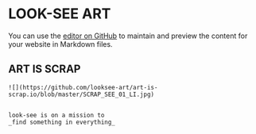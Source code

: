 # LOOK-SEE ART

You can use the [editor on GitHub](https://github.com/looksee-art/art-is-scrap.io/edit/master/index.md) to maintain and preview the content for your website in Markdown files.



## ART IS SCRAP

```
![](https://github.com/looksee-art/art-is-scrap.io/blob/master/SCRAP_SEE_01_LI.jpg)


look-see is on a mission to 
_find something in everything_








